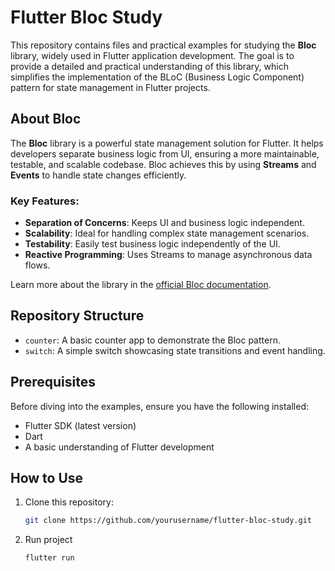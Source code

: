 # Flutter Bloc Study

This repository contains files and practical examples for studying the **Bloc** library, widely used in Flutter application development. The goal is to provide a detailed and practical understanding of this library, which simplifies the implementation of the BLoC (Business Logic Component) pattern for state management in Flutter projects.

## About Bloc

The **Bloc** library is a powerful state management solution for Flutter. It helps developers separate business logic from UI, ensuring a more maintainable, testable, and scalable codebase. Bloc achieves this by using **Streams** and **Events** to handle state changes efficiently. 

### Key Features:
- **Separation of Concerns**: Keeps UI and business logic independent.
- **Scalability**: Ideal for handling complex state management scenarios.
- **Testability**: Easily test business logic independently of the UI.
- **Reactive Programming**: Uses Streams to manage asynchronous data flows.

Learn more about the library in the [official Bloc documentation](https://bloclibrary.dev).

## Repository Structure

- `counter`: A basic counter app to demonstrate the Bloc pattern.
- `switch`: A simple switch showcasing state transitions and event handling.

## Prerequisites

Before diving into the examples, ensure you have the following installed:
- Flutter SDK (latest version)
- Dart
- A basic understanding of Flutter development

## How to Use

1. Clone this repository:
   ```bash
   git clone https://github.com/yourusername/flutter-bloc-study.git
2. Run project
    ```bash
    flutter run
